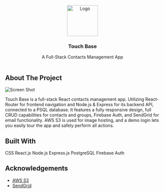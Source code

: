 <br/>
<p align="center">
  <a href="https://github.com/patriciosebastian/touch-base">
    <img src="https://www.touchbaseapp.co/static/media/logo.d365f6067407dcc2e3fa04a6bdf1e19f.svg" alt="Logo" width="100" height="100">
  </a>

  <h3 align="center">Touch Base</h3>

  <p align="center">
    A Full-Stack Contacts Management App
    <br/>
    <br/>
  </p>
</p>


## About The Project

![Screen Shot](https://www.patriciosalazar.dev/img/TouchBase_Desktop.png)

Touch Base is a full-stack React contacts management app. Utilizing React-Router for frontend navigation and Node.js & Express for its backend API, connected to a PSQL database. It features a fully responsive design, full CRUD capabilities for contacts and groups, Firebase Auth, and SendGrid for email functionality. AWS S3 is used for image hosting, and a demo login lets you easily tour the app and safely perform all actions.

## Built With

CSS
React.js
Node.js
Express.js
PostgreSQL
Firebase Auth

## Acknowledgements

* [AWS S3](https://aws.amazon.com/s3/)
* [SendGrid](https://sendgrid.com/)
